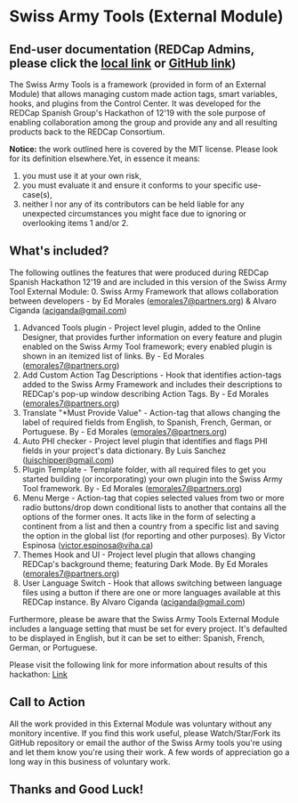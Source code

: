 # Swiss Army Tools (External Module)

## End-user documentation (REDCap Admins, please click the [local link](?prefix=swiss_army&page=adminReadme.md) or [GitHub link](https://github.com/alanisem123/redcap_swiss_army_tools/blob/master/adminReadme.md))

The Swiss Army Tools is a framework (provided in form of an External Module) that allows managing custom made action tags, smart variables,
hooks, and plugins from the Control Center. It was developed for the REDCap Spanish Group's Hackathon of 12'19 with the sole purpose of enabling collaboration among the group
and provide any and all resulting products back to the REDCap Consortium.

<b>Notice:</b> the work outlined here is covered by the MIT license. Please look for its definition elsewhere.Yet, in essence it means:
1) you must use it at your own risk, 
2) you must evaluate it and ensure it conforms to your specific use-case(s), 
3) neither I nor any of its contributors can be held liable for any unexpected circumstances you might face due to ignoring or overlooking items 1 and/or 2.

## What's included?
The following outlines the features that were produced during REDCap Spanish Hackathon 12'19 and are included in this version of the Swiss Army Tool External Module:
0. Swiss Army Framework that allows collaboration between developers - by Ed Morales (emorales7@partners.org) & Alvaro Ciganda (aciganda@gmail.com)
1. Advanced Tools plugin - Project level plugin, added to the Online Designer, that provides further information on every feature and plugin enabled on the Swiss Army Tool framework; every enabled plugin is shown in an itemized list of links. By - Ed Morales (emorales7@partners.org)
2. Add Custom Action Tag Descriptions - Hook that identifies action-tags added to the Swiss Army Framework and includes their descriptions to REDCap's pop-up window describing Action Tags. By - Ed Morales (emorales7@partners.org)
3. Translate "*Must Provide Value" - Action-tag that allows changing the label of required fields from English, to Spanish, French, German, or Portuguese. By - Ed Morales (emorales7@partners.org)
4. Auto PHI checker - Project level plugin that identifies and flags PHI fields in your project's data dictionary. By Luis Sanchez (luischipper@gmail.com)
5. Plugin Template - Template folder, with all required files to get you started building (or incorporating) your own plugin into the Swiss Army Tool framework. By - Ed Morales (emorales7@partners.org)
6. Menu Merge - Action-tag that copies selected values from two or more radio buttons/drop down conditional lists to another that contains all the options of the former ones. It acts like in the form of selecting a continent from a list and then a country from a specific list and saving the option in the global list (for reporting and other purposes). By Victor Espinosa (victor.espinosa@viha.ca)
7. Themes Hook and UI - Project level plugin that allows changing REDCap's background theme; featuring Dark Mode. By Ed Morales (emorales7@partners.org)
8. User Language Switch - Hook that allows switching between language files using a button if there are one or more languages available at this REDCap instance. By Alvaro Ciganda (aciganda@gmail.com)

Furthermore, please be aware that the Swiss Army Tools External Module includes a language setting that must be set for every project. It's defaulted to be displayed in English, but it can be set to either:
Spanish, French, German, or Portuguese. 

Please visit the following link for more information about results of this hackathon:
[Link](https://community.projectredcap.org/articles/75452/redcap-spanish-group-project-draft.html)

## Call to Action
All the work provided in this External Module was voluntary without any monitory incentive. If you find this work useful, please Watch/Star/Fork its GitHub repository or email the author of the 
Swiss Army tools you're using and let them know you're using their work. A few words of appreciation go a long way in this business of voluntary work. 

## Thanks and Good Luck!
